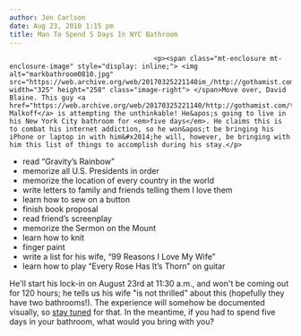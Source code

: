 ```yaml
---
author: Jen Carlson
date: Aug 23, 2010 1:15 pm
title: Man To Spend 5 Days In NYC Bathroom
---
```


	
										<p><span class="mt-enclosure mt-enclosure-image" style="display: inline;"> <img alt="markbathroom0810.jpg" src="https://web.archive.org/web/20170325221140im_/http://gothamist.com/attachments/arts_jen/markbathroom0810.jpg" width="325" height="258" class="image-right"> </span>Move over, David Blaine. This guy <a href="https://web.archive.org/web/20170325221140/http://gothamist.com/tags/markmalkoff">Mark Malkoff</a> is attempting the unthinkable! He&apos;s going to live in his New York City bathroom for <em>five days</em>. He claims this is to combat his internet addiction, so he won&apos;t be bringing his iPhone or laptop in with him&#x2014;he will, however, be bringing with him this list of things to accomplish during his stay.</p>

<ul><li>read &#x201C;Gravity&#x2019;s Rainbow&#x201D;
</li><li>memorize all U.S. Presidents in order
</li><li>memorize the location of every country in the world
</li><li>write letters to family and friends telling them I love them
</li><li>learn how to sew on a button 
</li><li>finish book proposal
</li><li>read friend&#x2019;s screenplay
</li><li>memorize the Sermon on the Mount
</li><li>learn how to knit
</li><li>finger paint
</li><li>write a list for his wife, &#x201C;99 Reasons I Love My Wife&#x201D;
</li><li>learn how to play &#x201C;Every Rose Has It&#x2019;s Thorn&#x201D; on guitar</li></ul>

<p>He&apos;ll start his lock-in on August 23rd at 11:30 a.m., and won&apos;t be coming out for 120 hours; he tells us his wife &quot;is not thrilled&quot; about this (hopefully they have two bathrooms!). The experience will somehow be documented visually, so <a href="https://web.archive.org/web/20170325221140/http://markmalkoff.com/blog/?p=203">stay tuned</a> for that. In the meantime, if you had to spend five days in your bathroom, what would you bring with you?</p>					
										
									
				